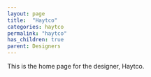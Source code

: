```yaml
---
layout: page
title:  "Haytco"
categories: haytco
permalink: "haytco"
has_children: true
parent: Designers
---
```

This is the home page for the designer, Haytco.
